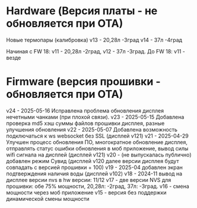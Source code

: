 
# Hardware (Версия платы - не обновляется при OTA)

Новые термопары (калибровка)
v13 - 20,28л -3град
v14 - 37л    -4град

Начиная с FW 18:
v11 - 20,28л -2град, 
v12 - 37л -3град.
До FW 18:
v11 - везде


# Firmware (версия прошивки - обновляется при OTA)
v24 - 2025-05-16    Исправлена проблема обновления дисплея нечетными чанками (при плохой связи).
v23 - 2025-05-15    Добавлена проверка md5 хэш суммы файлов прошивки дисплея, разные улучшения обновления
v22 - 2025-05-07    Добавлена возможность подключаться к ws websocket без SSL (дисплей v121)
v21 - 2025-04-29    Улучшен процесс обновления ПО, многократное обновление дисплея, отправлять статус ошибки обновления в моб приложение, вывод силы wifi сигнала на дисплей (дисплей v121)
v20 - (не выпускалась публично) добавлен режим Сувид (дисплей v120 далее версии дисплея будут совпадать с версией прошивки + 100) 
v19 - 2025-04   добавлен экран подтверждения наличия воды (дисплей v102)
v18 - 2024-11   вывод на дисплее версии nvs в hw версии: 11/12
v17 - две версии NVS для прошивки: обе 75% мощности, 20,28л: -2град, 37л: -3град.
v16 - смена мощности через моб приложение
v15 - версия без поддержки динамической смены мощности
